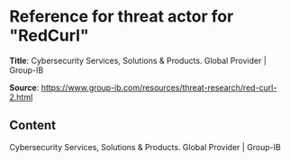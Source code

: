 # Reference for threat actor for "RedCurl"

**Title**: Cybersecurity Services, Solutions & Products. Global Provider | Group-IB

**Source**: https://www.group-ib.com/resources/threat-research/red-curl-2.html

## Content






Cybersecurity Services, Solutions & Products. Global Provider | Group-IB
























